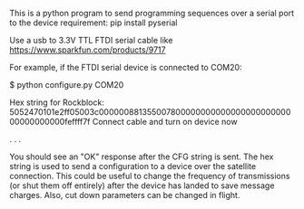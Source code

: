 This is a python program to send programming sequences over a serial port to the device
requirement: pip install pyserial

Use a usb to 3.3V TTL FTDI serial cable like https://www.sparkfun.com/products/9717

For example, if the FTDI serial device is connected to COM20:

$ python configure.py COM20

Hex string for Rockblock: 5052470101e2ff05003c00000088135500780000000000000000000000000000000000feffff7f
Connect cable and turn on device now

.
.
.


You should see an "OK" response after the CFG string is sent.  The hex string is used to send a configuration
to a device over the satellite connection.  This could be useful to change the frequency of transmissions (or
shut them off entirely) after the device has landed to save message charges.  Also, cut down parameters can
be changed in flight.
